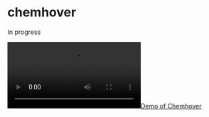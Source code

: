 # chemhover
In progress

[![Demo of Chemhover](https://github.com/whitead/chemhover/raw/main/examples/example.webm)](https://github.com/whitead/chemhover/)
